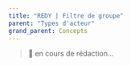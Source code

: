 ```yaml
---
title: "REDY | Filtre de groupe"
parent: "Types d'acteur"
grand_parent: Concepts
---
```



> 🚧 en cours de rédaction...
